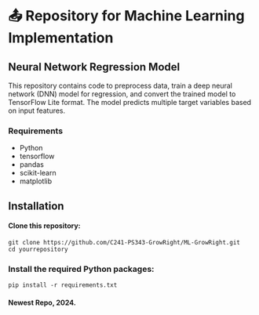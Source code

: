 # 📤 Repository for Machine Learning Implementation
## Neural Network Regression Model
This repository contains code to preprocess data, train a deep neural network (DNN) model for regression, and convert the trained model to TensorFlow Lite format. The model predicts multiple target variables based on input features.

### Requirements
- Python 
- tensorflow
- pandas
- scikit-learn
- matplotlib

## Installation
#### Clone this repository:
    git clone https://github.com/C241-PS343-GrowRight/ML-GrowRight.git
    cd yourrepository

### Install the required Python packages:
    pip install -r requirements.txt


#### Newest Repo, 2024.
